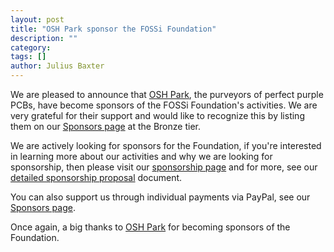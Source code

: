 ```yaml
---
layout: post
title: "OSH Park sponsor the FOSSi Foundation"
description: ""
category:
tags: []
author: Julius Baxter
---
```


We are pleased to announce that [OSH Park](https://oshpark.com/),
the purveyors of perfect purple PCBs, have become sponsors of the FOSSi
Foundation's activities. We are very grateful for their support
and would like to recognize this by listing them on
our [Sponsors page](/sponsors.html) at the Bronze tier.

We are actively looking for sponsors for the Foundation, if you're
interested in learning more about our activities and why we are looking
for sponsorship, then please visit our [sponsorship page](/sponsoring.html) and
for more, see our 
[detailed sponsorship proposal](/assets/SponsorshipProposal-Feb17.pdf)
document.

You can also support us through individual payments via PayPal, see our
[Sponsors page](/sponsors.html).

Once again, a big thanks to [OSH Park](https://oshpark.com/) for becoming
sponsors of the Foundation. 